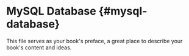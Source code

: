 # MySQL Database {#mysql-database}

This file serves as your book&#039;s preface, a great place to describe your book&#039;s content and ideas.